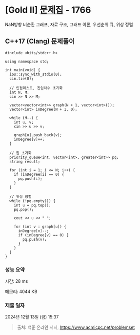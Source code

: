# [Gold II] [문제집](https://www.acmicpc.net/problem/1766) - 1766 

NaN방향 비순환 그래프, 자료 구조, 그래프 이론, 우선순위 큐, 위상 정렬

## C++17 (Clang) 문제풀이

```C++17 (Clang)
#include <bits/stdc++.h>

using namespace std;

int main(void) {
  ios::sync_with_stdio(0);
  cin.tie(0);

  // 인접리스트, 진입차수 초기화
  int N, M;
  cin >> N >> M;

  vector<vector<int>> graph(N + 1, vector<int>());
  vector<int> inDegree(N + 1, 0);

  while (M--) {
    int u, v;
    cin >> u >> v;

    graph[u].push_back(v);
    inDegree[v]++;    
  }

  // 힙 초기화
  priority_queue<int, vector<int>, greater<int>> pq;
  string result;

  for (int i = 1; i <= N; i++) {
    if (inDegree[i] == 0) {
      pq.push(i);
    }
  }  

  // 위상 정렬
  while (!pq.empty()) {
    int u = pq.top();
    pq.pop();

    cout << u << " ";

    for (int v : graph[u]) {
      inDegree[v]--;
      if (inDegree[v] == 0) {
        pq.push(v);
      }
    }
  }
}
```

### 성능 요약

시간: 28 ms

메모리: 4044 KB

### 제출 일자

2024년 12월 13일 (금) 15:37

> 출처: 백준 온라인 저지, https://www.acmicpc.net/problemset 

